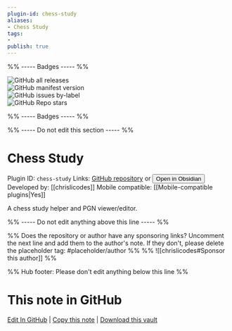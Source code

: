 ```yaml
---
plugin-id: chess-study
aliases:
- Chess Study
tags: 
- 
publish: true
---
```


%% ----- Badges ----- %%

![GitHub all releases](https://img.shields.io/github/downloads/chrislicodes/obsidian-chess-study/total?color=573E7A&logo=github&style=for-the-badge)   
![GitHub manifest version](https://img.shields.io/github/manifest-json/v/chrislicodes/obsidian-chess-study?color=573E7A&logo=github&style=for-the-badge)   
![GitHub issues by-label](https://img.shields.io/github/issues/chrislicodes/obsidian-chess-study/help%20wanted?color=573E7A&logo=github&style=for-the-badge)   
![GitHub Repo stars](https://img.shields.io/github/stars/chrislicodes/obsidian-chess-study?color=573E7A&logo=github&style=for-the-badge)

%% ----- Badges ----- %%

%% ----- Do not edit this section ----- %%

# Chess Study

Plugin ID: `chess-study`
Links: [GitHub repository](https://github.com/chrislicodes/obsidian-chess-study) or [<button id=HH>Open in Obsidian</button>](obsidian://show-plugin?id=chess-study)
Developed by: [[chrislicodes]]
Mobile compatible: [[Mobile-compatible plugins|Yes]]

A chess study helper and PGN viewer/editor.

%% ----- Do not edit anything above this line ----- %% 

%% Does the repository or author have any sponsoring links? Uncomment the next line and add them to the author's note. If they don't, please delete the placeholder tag: #placeholder/author %%
%% ![[chrislicodes#Sponsor this author]] %%

%% Hub footer: Please don't edit anything below this line %%

# This note in GitHub

<span class="git-footer">[Edit In GitHub](https://github.dev/obsidian-community/obsidian-hub/blob/main/02%20-%20Community%20Expansions/02.05%20All%20Community%20Expansions/Plugins/chess-study.md "git-hub-edit-note") | [Copy this note](https://raw.githubusercontent.com/obsidian-community/obsidian-hub/main/02%20-%20Community%20Expansions/02.05%20All%20Community%20Expansions/Plugins/chess-study.md "git-hub-copy-note") | [Download this vault](https://github.com/obsidian-community/obsidian-hub/archive/refs/heads/main.zip "git-hub-download-vault") </span>
